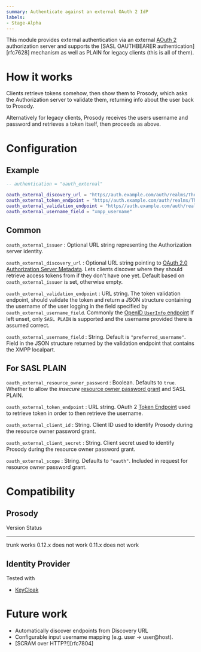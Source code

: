 ```yaml
---
summary: Authenticate against an external OAuth 2 IdP
labels:
- Stage-Alpha
---
```


This module provides external authentication via an external [AOuth
2](https://datatracker.ietf.org/doc/html/rfc7628) authorization server
and supports the [SASL OAUTHBEARER authentication][rfc7628]
mechanism as well as PLAIN for legacy clients (this is all of them).

# How it works

Clients retrieve tokens somehow, then show them to Prosody, which asks
the Authorization server to validate them, returning info about the user
back to Prosody.

Alternatively for legacy clients, Prosody receives the users username
and password and retrieves a token itself, then proceeds as above.

# Configuration

## Example

```lua
-- authentication = "oauth_external"

oauth_external_discovery_url = "https//auth.example.com/auth/realms/TheRealm/.well-known/openid-configuration"
oauth_external_token_endpoint = "https//auth.example.com/auth/realms/TheRealm/protocol/openid-connect/token"
oauth_external_validation_endpoint = "https//auth.example.com/auth/realms/TheRealm/protocol/openid-connect/userinfo"
oauth_external_username_field = "xmpp_username"
```


## Common

`oauth_external_issuer`
:   Optional URL string representing the Authorization server identity.

`oauth_external_discovery_url`
:   Optional URL string pointing to [OAuth 2.0 Authorization Server
    Metadata](https://oauth.net/2/authorization-server-metadata/). Lets
    clients discover where they should retrieve access tokens from if
    they don't have one yet. Default based on `oauth_external_issuer` is
    set, otherwise empty.

`oauth_external_validation_endpoint`
:   URL string. The token validation endpoint, should validate the token
    and return a JSON structure containing the username of the user
    logging in the field specified by `oauth_external_username_field`.
    Commonly the [OpenID `UserInfo`
    endpoint](https://openid.net/specs/openid-connect-core-1_0.html#UserInfo)
    If left unset, only `SASL PLAIN` is supported and the username
    provided there is assumed correct.

`oauth_external_username_field`
:   String. Default is `"preferred_username"`. Field in the JSON
    structure returned by the validation endpoint that contains the XMPP
    localpart.

## For SASL PLAIN

`oauth_external_resource_owner_password`
:   Boolean. Defaults to `true`. Whether to allow the *insecure*
    [resource owner password
    grant](https://oauth.net/2/grant-types/password/) and SASL PLAIN.

`oauth_external_token_endpoint`
:   URL string. OAuth 2 [Token
    Endpoint](https://www.rfc-editor.org/rfc/rfc6749#section-3.2) used
    to retrieve token in order to then retrieve the username.

`oauth_external_client_id`
:   String. Client ID used to identify Prosody during the resource owner
    password grant.

`oauth_external_client_secret`
:   String. Client secret used to identify Prosody during the resource
    owner password grant.

`oauth_external_scope`
:   String. Defaults to `"oauth"`. Included in request for resource
    owner password grant.

# Compatibility

## Prosody

  Version   Status
  --------- ---------------
  trunk     works
  0.12.x    does not work
  0.11.x    does not work

## Identity Provider

Tested with

-   [KeyCloak](https://www.keycloak.org/)

# Future work

-   Automatically discover endpoints from Discovery URL
-   Configurable input username mapping (e.g. user → user@host).
-   [SCRAM over HTTP?!][rfc7804]
